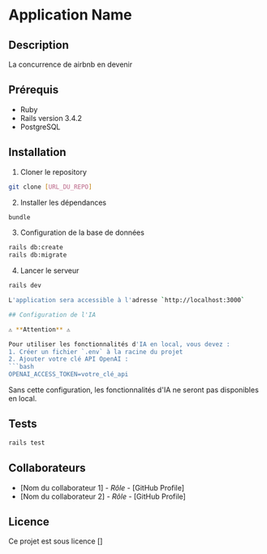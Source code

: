 # Application Name

## Description
La concurrence de airbnb en devenir

## Prérequis
- Ruby
- Rails version 3.4.2
- PostgreSQL

## Installation

1. Cloner le repository
```bash
git clone [URL_DU_REPO]
```

2. Installer les dépendances
```bash
bundle
```

3. Configuration de la base de données
```bash
rails db:create
rails db:migrate
```

4. Lancer le serveur
```bash
rails dev

L'application sera accessible à l'adresse `http://localhost:3000`

## Configuration de l'IA

⚠️ **Attention** ⚠️

Pour utiliser les fonctionnalités d'IA en local, vous devez :
1. Créer un fichier `.env` à la racine du projet
2. Ajouter votre clé API OpenAI :
```bash
OPENAI_ACCESS_TOKEN=votre_clé_api
```
Sans cette configuration, les fonctionnalités d'IA ne seront pas disponibles en local.

## Tests
```bash
rails test
```

## Collaborateurs
- [Nom du collaborateur 1] - *Rôle* - [GitHub Profile]
- [Nom du collaborateur 2] - *Rôle* - [GitHub Profile]


## Licence
Ce projet est sous licence []
